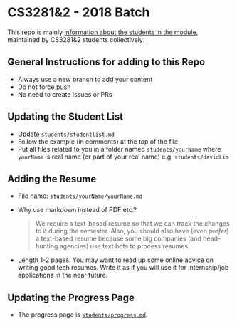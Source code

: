 # CS3281&2 - 2018 Batch

This repo is mainly [information about the students in the module](students/studentlist.md), maintained by CS3281&2 students collectively.

## General Instructions for adding to this Repo

* Always use a new branch to add your content
* Do not force push
* No need to create issues or PRs

## Updating the Student List

* Update [`students/studentlist.md`](students/studentlist.md)
* Follow the example (in comments) at the top of the file
* Put all files related to you in a folder named `students/yourName` where `yourName` is real name (or part of your real name) e.g. `students/davidLim`

## Adding the Resume

* File name: `students/yourName/yourName.md`
* Why use markdown instead of PDF etc.?   
  > We require a text-based resume so that we can track the changes to it during the semester. Also, you should also have (even _prefer_) a text-based resume because some big companies (and head-hunting agencies) use text bots to process resumes.

* Length 1-2 pages. You may want to read up some online advice on writing good tech resumes. Write it as if you will use it for internship/job applications in the near future.

## Updating the Progress Page

* The progress page is [`students/progress.md`](students/progress.md).
